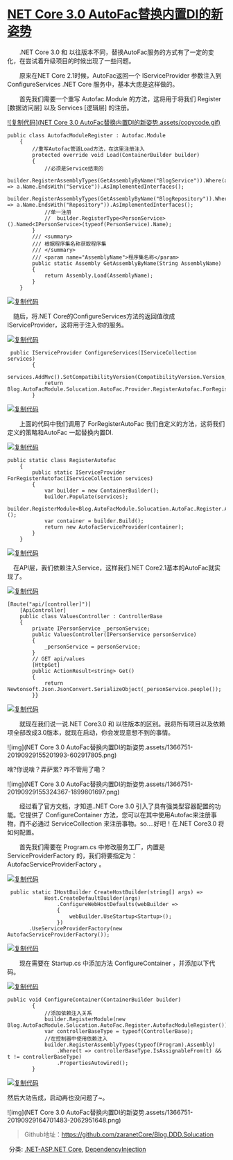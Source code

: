#                  [NET Core 3.0 AutoFac替换内置DI的新姿势](https://www.cnblogs.com/ZaraNet/p/11591915.html)

　　.NET Core 3.0 和 以往版本不同，替换AutoFac服务的方式有了一定的变化，在尝试着升级项目的时候出现了一些问题。

　　原来在NET Core 2.1时候，AutoFac返回一个 IServiceProvider 参数注入到ConfigureServices .NET Core 服务中，基本大痣是这样做的。

　　首先我们需要一个重写 Autofac.Module 的方法，这将用于将我们 Register [数据访问层] 以及  Services [逻辑层] 的注册。

[![复制代码](NET Core 3.0 AutoFac替换内置DI的新姿势.assets/copycode.gif)](javascript:void(0);)

```
public class AutofacModuleRegister : Autofac.Module
    {
        //重写Autofac管道Load方法，在这里注册注入
        protected override void Load(ContainerBuilder builder)
        {
            //必须是Service结束的
            builder.RegisterAssemblyTypes(GetAssemblyByName("BlogService")).Where(a => a.Name.EndsWith("Service")).AsImplementedInterfaces();
            builder.RegisterAssemblyTypes(GetAssemblyByName("BlogRepository")).Where(a => a.Name.EndsWith("Repository")).AsImplementedInterfaces();
            //单一注册
            //  builder.RegisterType<PersonService>().Named<IPersonService>(typeof(PersonService).Name);
        }
        /// <summary>
        /// 根据程序集名称获取程序集
        /// </summary>
        /// <param name="AssemblyName">程序集名称</param>
        public static Assembly GetAssemblyByName(String AssemblyName)
        {
            return Assembly.Load(AssemblyName);
        }
    }
```

[![复制代码](https://common.cnblogs.com/images/copycode.gif)](javascript:void(0);)

 　随后，将.NET Core的ConfigureServices方法的返回值改成IServiceProvider，这将用于注入你的服务。

[![复制代码](https://common.cnblogs.com/images/copycode.gif)](javascript:void(0);)

```
 public IServiceProvider ConfigureServices(IServiceCollection services)
        {
            services.AddMvc().SetCompatibilityVersion(CompatibilityVersion.Version_2_1);
            return Blog.AutoFacModule.Solucation.AutoFac.Provider.RegisterAutofac.ForRegisterAutofac(services);
        }
```

[![复制代码](https://common.cnblogs.com/images/copycode.gif)](javascript:void(0);)

　　上面的代码中我们调用了 ForRegisterAutoFac 我们自定义的方法，这将我们定义的策略和AutoFac 一起替换内置DI.

[![复制代码](https://common.cnblogs.com/images/copycode.gif)](javascript:void(0);)

```
public static class RegisterAutofac
    {
        public static IServiceProvider ForRegisterAutofac(IServiceCollection services)
        {
            var builder = new ContainerBuilder();
            builder.Populate(services);
            builder.RegisterModule<Blog.AutoFacModule.Solucation.AutoFac.Register.AutofacModuleRegister>();
            var container = builder.Build(); 
            return new AutofacServiceProvider(container);
        }
    }
```

[![复制代码](https://common.cnblogs.com/images/copycode.gif)](javascript:void(0);)

 　在API层，我们依赖注入Service，这样我们.NET Core2.1基本的AutoFac就实现了。

[![复制代码](https://common.cnblogs.com/images/copycode.gif)](javascript:void(0);)

```
[Route("api/[controller]")]
    [ApiController]
    public class ValuesController : ControllerBase
    {
        private IPersonService _personService;
        public ValuesController(IPersonService personService)
        {
            _personService = personService;
        }
        // GET api/values
        [HttpGet]
        public ActionResult<string> Get()
        {
            return Newtonsoft.Json.JsonConvert.SerializeObject(_personService.people());
        }}
```

[![复制代码](https://common.cnblogs.com/images/copycode.gif)](javascript:void(0);)

　　就现在我们说一说.NET Core3.0 和 以往版本的区别。我将所有项目以及依赖项全部改成3.0版本，就现在启动，你会发现意想不到的事情。

 ![img](NET Core 3.0 AutoFac替换内置DI的新姿势.assets/1366751-20190929155201993-602917805.png)

 

啥?你说啥？弄萨累? 咋不管用了嘞？

![img](NET Core 3.0 AutoFac替换内置DI的新姿势.assets/1366751-20190929155324367-1899801697.png)

 

　　经过看了官方文档，才知道..NET Core 3.0 引入了具有强类型容器配置的功能。它提供了 ConfigureContainer 方法，您可以在其中使用Autofac来注册事物，而不必通过 ServiceCollection 来注册事物。so....好吧！在.NET Core3.0 将如何配置。

　　首先我们需要在 Program.cs 中修改服务工厂，内置是 ServiceProviderFactory 的，我们将要指定为： AutofacServiceProviderFactory 。

[![复制代码](https://common.cnblogs.com/images/copycode.gif)](javascript:void(0);)

```
 public static IHostBuilder CreateHostBuilder(string[] args) =>
            Host.CreateDefaultBuilder(args)
                .ConfigureWebHostDefaults(webBuilder =>
                {
                    webBuilder.UseStartup<Startup>();
                })
       .UseServiceProviderFactory(new AutofacServiceProviderFactory());
```

[![复制代码](https://common.cnblogs.com/images/copycode.gif)](javascript:void(0);)

　　现在需要在 Startup.cs 中添加方法 ConfigureContainer ，并添加以下代码。

[![复制代码](https://common.cnblogs.com/images/copycode.gif)](javascript:void(0);)

```
public void ConfigureContainer(ContainerBuilder builder)
        {
            //添加依赖注入关系
            builder.RegisterModule(new Blog.AutoFacModule.Solucation.AutoFac.Register.AutofacModuleRegister());
            var controllerBaseType = typeof(ControllerBase);
            //在控制器中使用依赖注入
            builder.RegisterAssemblyTypes(typeof(Program).Assembly)
                .Where(t => controllerBaseType.IsAssignableFrom(t) && t != controllerBaseType)
                .PropertiesAutowired();
        }
```

[![复制代码](https://common.cnblogs.com/images/copycode.gif)](javascript:void(0);)

然后大功告成，启动再也没问题了~。

![img](NET Core 3.0 AutoFac替换内置DI的新姿势.assets/1366751-20190929164701483-2062951648.png)

>  Github地址：https://github.com/zaranetCore/Blog.DDD.Solucation

​    分类:             [.NET-ASP.NET Core](https://www.cnblogs.com/ZaraNet/category/1272000.html),             [DependencyInjection](https://www.cnblogs.com/ZaraNet/category/1558258.html)